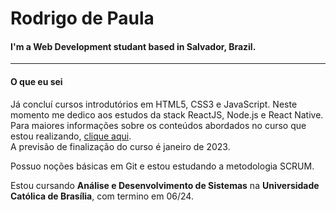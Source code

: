 # Rodrigo de Paula   
#### I'm a Web Development studant based in Salvador, Brazil.   
___   

#### O que eu sei
Já concluí cursos introdutórios em HTML5, CSS3 e JavaScript. Neste momento me dedico aos estudos da stack ReactJS, Node.js e React Native.  Para maiores informações sobre os conteúdos abordados no curso que estou realizando, [clique aqui](https://lp.rocketseat.com.br/ignite#trilhas).  
A previsão de finalização do curso é janeiro de 2023.   

Possuo noções básicas em Git e estou estudando a metodologia SCRUM.   

Estou cursando **Análise e Desenvolvimento de Sistemas** na **Universidade Católica de Brasília**, com termino em 06/24.
